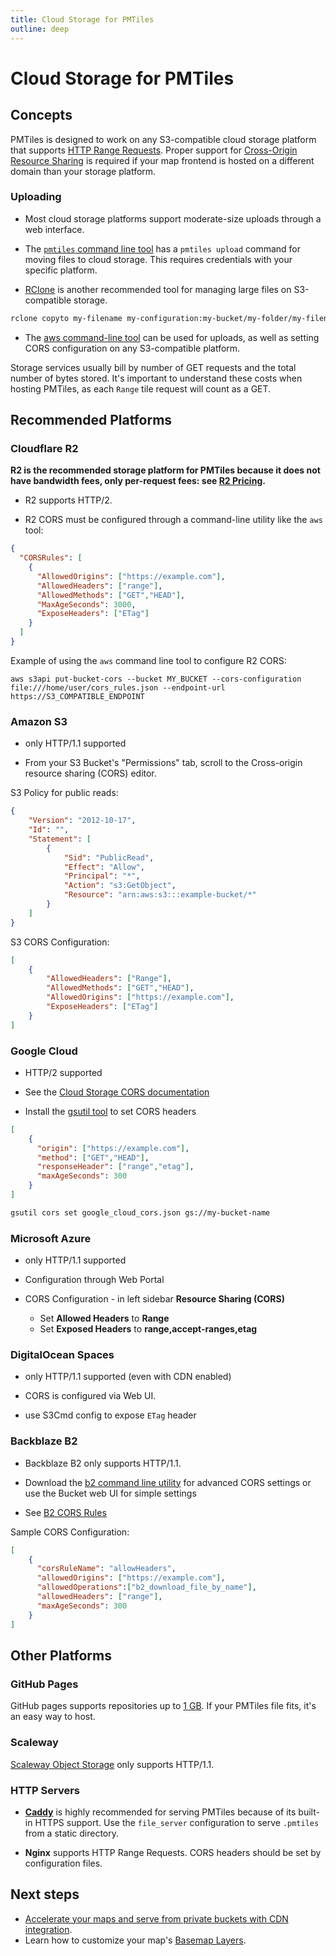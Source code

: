 ```yaml
---
title: Cloud Storage for PMTiles
outline: deep
---
```


# Cloud Storage for PMTiles

## Concepts

PMTiles is designed to work on any S3-compatible cloud storage platform that supports [HTTP Range Requests](https://developer.mozilla.org/en-US/docs/Web/HTTP/Range_requests). Proper support for [Cross-Origin Resource Sharing](https://developer.mozilla.org/en-US/docs/Web/HTTP/CORS) is required if your map frontend is hosted on a different domain than your storage platform. 

### Uploading

* Most cloud storage platforms support moderate-size uploads through a web interface.

* The [`pmtiles` command line tool](https://github.com/protomaps/go-pmtiles) has a `pmtiles upload` command for moving files to cloud storage. This requires credentials with your specific platform.

* [RClone](https://rclone.org) is another recommended tool for managing large files on S3-compatible storage. 

```sh
rclone copyto my-filename my-configuration:my-bucket/my-folder/my-filename.pmtiles --progress --s3-chunk-size=256M
```

* The [aws command-line tool](https://aws.amazon.com/cli/) can be used for uploads, as well as setting CORS configuration on any S3-compatible platform.

Storage services usually bill by number of GET requests and the total number of bytes stored. It's important to understand these costs when hosting PMTiles, as each `Range` tile request will count as a GET.

## Recommended Platforms

### Cloudflare R2

**R2 is the recommended storage platform for PMTiles because it does not have bandwidth fees, only per-request fees: see [R2 Pricing](https://developers.cloudflare.com/r2/platform/pricing/#r2-pricing).**

* R2 supports HTTP/2.

* R2 CORS must be configured through a command-line utility like the `aws` tool:

```json title="cors_rules.json"
{
  "CORSRules": [
    {
      "AllowedOrigins": ["https://example.com"],
      "AllowedHeaders": ["range"],
      "AllowedMethods": ["GET","HEAD"],
      "MaxAgeSeconds": 3000,
      "ExposeHeaders": ["ETag"]
    }
  ]
}
```

Example of using the `aws` command line tool to configure R2 CORS:

```
aws s3api put-bucket-cors --bucket MY_BUCKET --cors-configuration file:///home/user/cors_rules.json --endpoint-url https://S3_COMPATIBLE_ENDPOINT
```

### Amazon S3

* only HTTP/1.1 supported

* From your S3 Bucket's "Permissions" tab, scroll to the Cross-origin resource sharing (CORS) editor.

S3 Policy for public reads:

```json title="s3_permissions.json"
{
    "Version": "2012-10-17",
    "Id": "",
    "Statement": [
        {
            "Sid": "PublicRead",
            "Effect": "Allow",
            "Principal": "*",
            "Action": "s3:GetObject",
            "Resource": "arn:aws:s3:::example-bucket/*"
        }
    ]
}
```

S3 CORS Configuration:

```json title="s3_cors.json"
[
    {
        "AllowedHeaders": ["Range"],
        "AllowedMethods": ["GET","HEAD"],
        "AllowedOrigins": ["https://example.com"],
        "ExposeHeaders": ["ETag"]
    }
]
```

### Google Cloud

* HTTP/2 supported

* See the [Cloud Storage CORS documentation](https://cloud.google.com/storage/docs/cross-origin)

* Install the [gsutil tool](https://cloud.google.com/storage/docs/gsutil_install) to set CORS headers

```json title="google_cloud_cors.json"
[
    {
      "origin": ["https://example.com"],
      "method": ["GET","HEAD"],
      "responseHeader": ["range","etag"],
      "maxAgeSeconds": 300
    }
]
```

```bash
gsutil cors set google_cloud_cors.json gs://my-bucket-name
```

### Microsoft Azure

* only HTTP/1.1 supported

* Configuration through Web Portal

* CORS Configuration - in left sidebar **Resource Sharing (CORS)**
    * Set **Allowed Headers** to **Range**
    * Set **Exposed Headers** to **range,accept-ranges,etag**

### DigitalOcean Spaces

* only HTTP/1.1 supported (even with CDN enabled)

* CORS is configured via Web UI.

* use S3Cmd config to expose `ETag` header

### Backblaze B2

* Backblaze B2 only supports HTTP/1.1.

* Download the [b2 command line utility](https://www.backblaze.com/b2/docs/quick_command_line.html#download) for advanced CORS settings or use the Bucket web UI for simple settings

* See [B2 CORS Rules](https://www.backblaze.com/b2/docs/cors_rules.html)

Sample CORS Configuration: 

```json title="backblaze_cors.json"
[
    {
      "corsRuleName": "allowHeaders",
      "allowedOrigins": ["https://example.com"],
      "allowedOperations":["b2_download_file_by_name"],
      "allowedHeaders": ["range"],
      "maxAgeSeconds": 300
    }
]
```

## Other Platforms

### GitHub Pages

GitHub pages supports repositories up to [1 GB](https://docs.github.com/en/pages/getting-started-with-github-pages/about-github-pages#usage-limits). If your PMTiles file fits, it's an easy way to host.

### Scaleway

[Scaleway Object Storage](https://www.scaleway.com/en/object-storage/) only supports HTTP/1.1.

### HTTP Servers

* [**Caddy**](https://caddyserver.com) is highly recommended for serving PMTiles because of its built-in HTTPS support. Use the `file_server` configuration to serve `.pmtiles` from a static directory.

* **Nginx** supports HTTP Range Requests. CORS headers should be set by configuration files.

## Next steps

* [Accelerate your maps and serve from private buckets with CDN integration](/deploy/).
* Learn how to customize your map's [Basemap Layers](/basemaps/layers).


